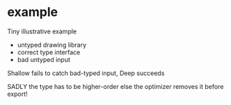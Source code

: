 example
===

Tiny illustrative example

- untyped drawing library
- correct type interface
- bad untyped input

Shallow fails to catch bad-typed input, Deep succeeds

SADLY the type has to be higher-order else the optimizer removes it before export!


